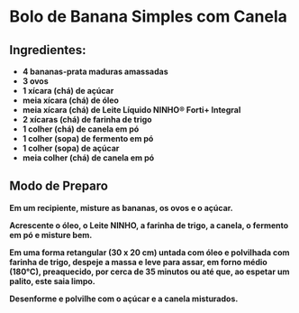 # Bolo de Banana Simples com Canela

## Ingredientes:

* **4 bananas-prata maduras amassadas**
* **3 ovos**
* **1 xícara (chá) de açúcar**
* **meia xícara (chá) de óleo**
* **meia xícara (chá) de Leite Líquido NINHO® Forti+ Integral**
* **2 xícaras (chá) de farinha de trigo**
* **1 colher (chá) de canela em pó**
* **1 colher (sopa) de fermento em pó**
* **1 colher (sopa) de açúcar**
* **meia colher (chá) de canela em pó**



## Modo de Preparo


**Em um recipiente, misture as bananas, os ovos e o açúcar.**

**Acrescente o óleo, o Leite NINHO, a farinha de trigo, a canela, o fermento em pó e misture bem.**

**Em uma forma retangular (30 x 20 cm) untada com óleo e polvilhada com farinha de trigo, despeje a massa e leve para assar, em forno médio (180°C), preaquecido, por cerca de 35 minutos ou até que, ao espetar um palito, este saia limpo.**

**Desenforme e polvilhe com o açúcar e a canela misturados.**

